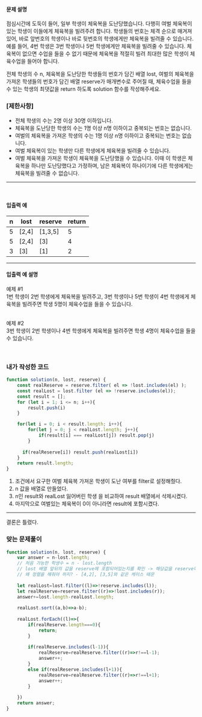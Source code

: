 #### 문제 설명

점심시간에 도둑이 들어, 일부 학생이 체육복을 도난당했습니다. 다행히 여벌 체육복이 있는 학생이 이들에게 체육복을 빌려주려 합니다. 학생들의 번호는 체격 순으로 매겨져 있어, 바로 앞번호의 학생이나 바로 뒷번호의 학생에게만 체육복을 빌려줄 수 있습니다. 예를 들어, 4번 학생은 3번 학생이나 5번 학생에게만 체육복을 빌려줄 수 있습니다. 체육복이 없으면 수업을 들을 수 없기 때문에 체육복을 적절히 빌려 최대한 많은 학생이 체육수업을 들어야 합니다.

전체 학생의 수 n, 체육복을 도난당한 학생들의 번호가 담긴 배열 lost, 여벌의 체육복을 가져온 학생들의 번호가 담긴 배열 reserve가 매개변수로 주어질 때, 체육수업을 들을 수 있는 학생의 최댓값을 return 하도록 solution 함수를 작성해주세요.

### [제한사항]

- 전체 학생의 수는 2명 이상 30명 이하입니다.
- 체육복을 도난당한 학생의 수는 1명 이상 n명 이하이고 중복되는 번호는 없습니다.
- 여벌의 체육복을 가져온 학생의 수는 1명 이상 n명 이하이고 중복되는 번호는 없습니다.
- 여벌 체육복이 있는 학생만 다른 학생에게 체육복을 빌려줄 수 있습니다.
- 여벌 체육복을 가져온 학생이 체육복을 도난당했을 수 있습니다. 이때 이 학생은 체육복을 하나만 도난당했다고 가정하며, 남은 체육복이 하나이기에 다른 학생에게는 체육복을 빌려줄 수 없습니다.

---

<br>

#### 입출력 예

|n|	lost|	reserve	|return|
|-|-|-|-|
|5	|	[2,4]| [1,3,5]|5|
|5 | [2,4]|	[3]|4|
|3|[3]|[1]|2|

---

#### 입출력 예 설명

예제 #1<br>
1번 학생이 2번 학생에게 체육복을 빌려주고, 3번 학생이나 5번 학생이 4번 학생에게 체육복을 빌려주면 학생 5명이 체육수업을 들을 수 있습니다.<br><br>

예제 #2<br>
3번 학생이 2번 학생이나 4번 학생에게 체육복을 빌려주면 학생 4명이 체육수업을 들을 수 있습니다.

<br>

###  내가 작성한 코드

```js
function solution(n, lost, reserve) {
    const realReserve = reserve.filter( el => !lost.includes(el) );
    const realLost = lost.filter (el => !reserve.includes(el));
    const result = [];
    for (let i = 1; i <= n; i++){
        result.push(i)
    }

    for(let i = 0; i < result.length; i++){
        for(let j = 0; j < realLost.length; j++){
            if(result[i] === realLost[j]) result.pop(j)
        }
       
      if(realReserve[i]) result.push(realLost[i])
    }
    return result.length;
}
```

1. 조건에서 요구한 여벌 체육복 가져온 학생이 도난 여부를 filter로 설정해줬다. 
2. n 값을 배열로 만들었다.
3. n인 result와 realLost 잃어버린 학생 을 비교하여 result 배열에서 삭제시켰다.
4. 마지막으로 여벌있는 체육복이 0이 아니라면 result에 포함시켰다.

---

결론은 틀렸다.

### 맞는 문제풀이

```js
function solution(n, lost, reserve) {
    var answer = n-lost.length;
    // 처음 가능한 학생수 = n - lost.length
    // lost 배열 앞뒤의 값을 reserve에 포함되어있는지를 확인 -> 해당값을 reserve에서 뺌 + answer++
    // 왜 정렬을 해줘야 하지? - [4,2], [3,5]와 같은 케이스 때문
    
    let realLost=lost.filter((l)=>!reserve.includes(l));
    let realReserve=reserve.filter((r)=>!lost.includes(r));
    answer+=lost.length-realLost.length;
    
    realLost.sort((a,b)=>a-b);
    
    realLost.forEach((l)=>{
        if(realReserve.length===0){
            return;
        }
        
        if(realReserve.includes(l-1)){
            realReserve=realReserve.filter((r)=>r!==l-1);
            answer++;
        }
        else if(realReserve.includes(l+1)){
            realReserve=realReserve.filter((r)=>r!==l+1);
            answer++;
        }
        
    })
    return answer;
}
```
